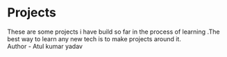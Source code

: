 # Projects
These are some projects i have build so far in the process of learning .The best way to learn any new tech is to make projects around it.
<br>
Author - Atul kumar yadav

